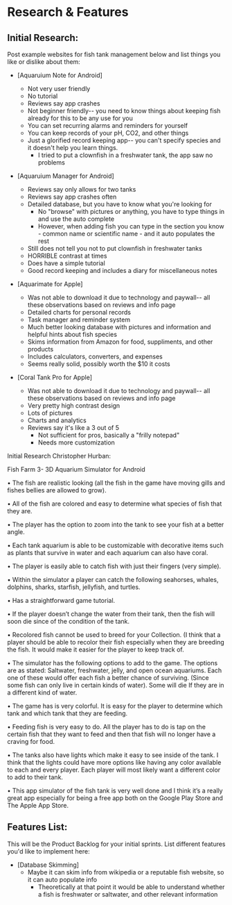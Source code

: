 # Research & Features

## Initial Research:

Post example websites for fish tank management below and list things you like or dislike about them:

* [Aquaruium Note for Android]
  * Not very user friendly
  * No tutorial
  * Reviews say app crashes
  * Not beginner friendly-- you need to know things about keeping fish already for this to be any use for you
  * You can set recurring alarms and reminders for yourself
  * You can keep records of your pH, CO2, and other things
  * Just a glorified record keeping app-- you can't specify species and it doesn't help you learn things.
    * I tried to put a clownfish in a freshwater tank, the app saw no problems
    
* [Aquaruium Manager for Android]
  * Reviews say only allows for two tanks
  * Reviews say app crashes often
  * Detailed database, but you have to know what you're looking for
    * No "browse" with pictures or anything, you have to type things in and use the auto complete
    * However, when adding fish you can type in the section you know - common name or scientific name - and it auto populates the rest
  * Still does not tell you not to put clownfish in freshwater tanks
  * HORRIBLE contrast at times
  * Does have a simple tutorial
  * Good record keeping and includes a diary for miscellaneous notes
  
* [Aquarimate for Apple]
  * Was not able to download it due to technology and paywall-- all these observations based on reviews and info page
  * Detailed charts for personal records
  * Task manager and reminder system
  * Much better looking database with pictures and information and helpful hints about fish species
  * Skims information from Amazon for food, suppliments, and other products
  * Includes calculators, converters, and expenses
  * Seems really solid, possibly worth the $10 it costs
  
* [Coral Tank Pro for Apple]
  * Was not able to download it due to technology and paywall-- all these observations based on reviews and info page
  * Very pretty high contrast design
  * Lots of pictures
  * Charts and analytics
  * Reviews say it's like a 3 out of 5
    * Not sufficient for pros, basically a "frilly notepad"
    * Needs more customization
  
  
Initial Research Christopher Hurban: 

Fish Farm 3- 3D Aquarium Simulator for Android

•	The fish are realistic looking (all the fish in the game have moving gills and fishes bellies are allowed to grow). 

•	All of the fish are colored and easy to determine what species of fish that they are.

•	The player has the option to zoom into the tank to see your fish at a better angle. 

•	Each tank aquarium is able to be customizable with decorative items such as plants that survive in water and each aquarium can also have coral. 

•	The player is easily able to catch fish with just their fingers (very simple).

•	Within the simulator a player can catch the following seahorses, whales, dolphins, sharks, starfish, jellyfish, and turtles.

•	Has a straightforward game tutorial. 

•	If the player doesn’t change the water from their tank, then the fish will soon die since of the condition of the tank. 

•	Recolored fish cannot be used to breed for your Collection. (I think that a player should be able to recolor their fish especially when they are breeding the fish. It would make it easier for the player to keep track of. 

•	The simulator has the following options to add to the game. The options are as stated: Saltwater, freshwater, jelly, and open ocean aquariums. Each one of these would offer each fish a better chance of surviving. (Since some fish can only live in certain kinds of water). Some will die If they are in a different kind of water. 

•	The game has is very colorful. It is easy for the player to determine which tank and which tank that they are feeding.

•	Feeding fish is very easy to do. All the player has to do is tap on the certain fish that they want to feed and then that fish will no longer have a craving for food. 

•	The tanks also have lights which make it easy to see inside of the tank. I think that the lights could have more options like having any color available to each and every player. Each player will most likely want a different color to add to their tank.

•	This app simulator of the fish tank is very well done and I think it’s a really great app especially for being a free app both on the Google Play Store and The Apple App Store. 







  
  
  
  
  
  
  
  
## Features List:

This will be the Product Backlog for your initial sprints. List different features you'd like to implement here:

* [Database Skimming]
  * Maybe it can skim info from wikipedia or a reputable fish website, so it can auto populate info
    * Theoretically at that point it would be able to understand whether a fish is freshwater or saltwater, and other relevant information

